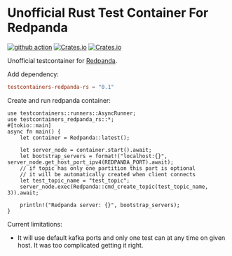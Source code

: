 # Unofficial Rust Test Container For Redpanda

[![github action](https://github.com/milenkovicm/testcontainers-redpanda-rs/actions/workflows/basic.yml/badge.svg)](https://github.com/milenkovicm/testcontainers-redpanda-rs/actions/workflows/basic.yml)
[![Crates.io](https://img.shields.io/crates/v/testcontainers-redpanda-rs)](https://crates.io/crates/testcontainers-redpanda-rs)
[![Crates.io](https://img.shields.io/crates/d/testcontainers-redpanda-rs)](https://crates.io/crates/testcontainers-redpanda-rs)

Unofficial testcontainer for [Redpanda](https://redpanda.com).

Add dependency:

```toml
testcontainers-redpanda-rs = "0.1"
```

Create and run redpanda container:

```rust, no_run
use testcontainers::runners::AsyncRunner;
use testcontainers_redpanda_rs::*;
#[tokio::main]
async fn main() {
    let container = Redpanda::latest();

    let server_node = container.start().await;
    let bootstrap_servers = format!("localhost:{}", server_node.get_host_port_ipv4(REDPANDA_PORT).await);
    // if topic has only one partition this part is optional
    // it will be automatically created when client connects
    let test_topic_name = "test_topic";
    server_node.exec(Redpanda::cmd_create_topic(test_topic_name, 3)).await;

    println!("Redpanda server: {}", bootstrap_servers);
}
```

Current limitations:

* It will use default kafka ports and only one test can  at any time on given host. It was too complicated getting it right.
